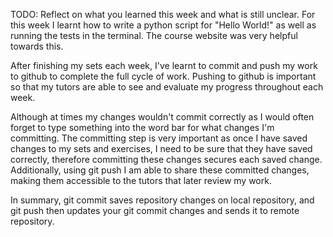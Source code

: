 TODO: Reflect on what you learned this week and what is still unclear.
For this week I learnt how to write a python script for "Hello World!" as well as running the tests in the terminal. The course website was very helpful towards this. 

After finishing my sets each week, I've learnt to commit and push my work to github to complete the full cycle of work. Pushing to github is important so that my tutors are able to see and evaluate my progress throughout each week. 

Although at times my changes wouldn't commit correctly as I would often forget to type something into the word bar for what changes I'm committing. The committing step is very important as once I have saved changes to my sets and exercises, I need to be sure that they have saved correctly, therefore committing these changes secures each saved change. Additionally, using git push I am able to share these committed changes, making them accessible to the tutors that later review my work. 

In summary, git commit saves repository changes on local repository, and git push then updates your git commit changes and sends it to remote repository.